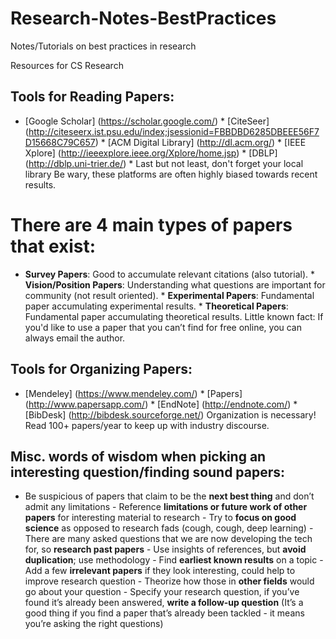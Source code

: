 # Research-Notes-BestPractices
Notes/Tutorials on best practices in research

Resources for CS Research

## Tools for Reading Papers:

* [Google Scholar] (https://scholar.google.com/) * [CiteSeer] (http://citeseerx.ist.psu.edu/index;jsessionid=FBBDBD6285DBEEE56F7D15668C79C657) * [ACM Digital Library] (http://dl.acm.org/) * [IEEE Xplore] (http://ieeexplore.ieee.org/Xplore/home.jsp) * [DBLP] (http://dblp.uni-trier.de/) * Last but not least, don't forget your local library
Be wary, these platforms are often highly biased towards recent results.

# There are 4 main types of papers that exist:

* **Survey Papers**: Good to accumulate relevant citations (also tutorial). * **Vision/Position Papers**: Understanding what questions are important for community (not result oriented). * **Experimental Papers**: Fundamental paper accumulating experimental results. * **Theoretical Papers**: Fundamental paper accumulating theoretical results.
Little known fact: If you'd like to use a paper that you can’t find for free online, you can always email the author.

## Tools for Organizing Papers:

* [Mendeley] (https://www.mendeley.com/) * [Papers] (http://www.papersapp.com/) * [EndNote] (http://endnote.com/) * [BibDesk] (http://bibdesk.sourceforge.net/)
Organization is necessary! Read 100+ papers/year to keep up with industry discourse.

## Misc. words of wisdom when picking an interesting question/finding sound papers:
- Be suspicious of papers that claim to be the **next best thing** and don’t admit any limitations - Reference **limitations or future work of other papers** for interesting material to research - Try to **focus on good science** as opposed to research fads (cough, cough, deep learning) - There are many asked questions that we are now developing the tech for, so **research past papers** - Use insights of references, but **avoid duplication**; use methodology - Find **earliest known results** on a topic - Add a few **irrelevant papers** if they look interesting, could help to improve research question - Theorize how those in **other fields** would go about your question - Specify your research question, if you’ve found it’s already been answered, **write a follow-up question** (It’s a good thing if you find a paper that’s already been tackled - it means you’re asking the right questions)
